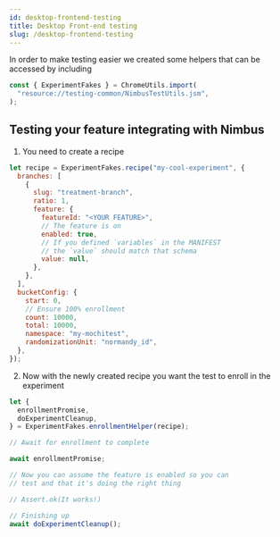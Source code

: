 ```yaml
---
id: desktop-frontend-testing
title: Desktop Front-end testing
slug: /desktop-frontend-testing
---
```


In order to make testing easier we created some helpers that can be accessed by including

```js
const { ExperimentFakes } = ChromeUtils.import(
  "resource://testing-common/NimbusTestUtils.jsm",
);
```

## Testing your feature integrating with Nimbus

1. You need to create a recipe

```js
let recipe = ExperimentFakes.recipe("my-cool-experiment", {
  branches: [
    {
      slug: "treatment-branch",
      ratio: 1,
      feature: {
        featureId: "<YOUR FEATURE>",
        // The feature is on
        enabled: true,
        // If you defined `variables` in the MANIFEST
        // the `value` should match that schema
        value: null,
      },
    },
  ],
  bucketConfig: {
    start: 0,
    // Ensure 100% enrollment
    count: 10000,
    total: 10000,
    namespace: "my-mochitest",
    randomizationUnit: "normandy_id",
  },
});
```

2. Now with the newly created recipe you want the test to enroll in the experiment

```js
let {
  enrollmentPromise,
  doExperimentCleanup,
} = ExperimentFakes.enrollmentHelper(recipe);

// Await for enrollment to complete

await enrollmentPromise;

// Now you can assume the feature is enabled so you can
// test and that it's doing the right thing

// Assert.ok(It works!)

// Finishing up
await doExperimentCleanup();
```
